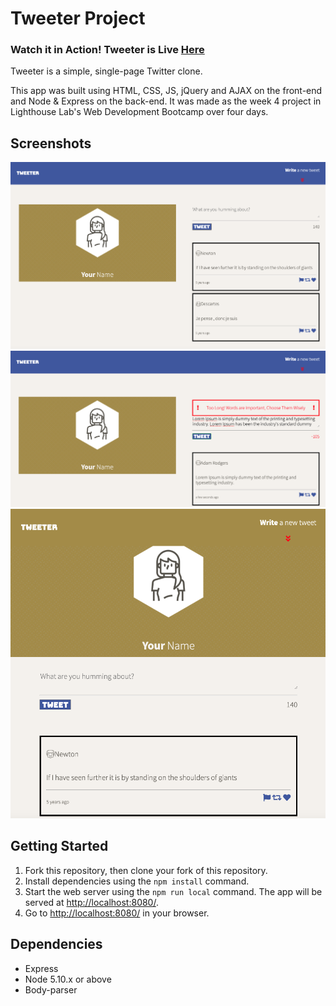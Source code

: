# Tweeter Project
### Watch it in Action! Tweeter is Live [Here](https://tweeter-laurtann.herokuapp.com/)

Tweeter is a simple, single-page Twitter clone.

This app was built using HTML, CSS, JS, jQuery and AJAX on the front-end and Node & Express on the back-end. It was made as the week 4 project in Lighthouse Lab's Web Development Bootcamp over four days. 


## Screenshots
!["Desktop view of Tweeter"](https://github.com/laurtann/tweeter/blob/master/docs/tweeter-desktop-view.png?raw=true)
!["Desktop view of Tweeter with Error Message"](https://github.com/laurtann/tweeter/blob/master/docs/tweeter-error-message.png?raw=true)
!["Tablet view of Tweeter"](https://github.com/laurtann/tweeter/blob/master/docs/tweeter-tablet-view.png?raw=true)


## Getting Started

1. Fork this repository, then clone your fork of this repository.
2. Install dependencies using the `npm install` command.
3. Start the web server using the `npm run local` command. The app will be served at <http://localhost:8080/>.
4. Go to <http://localhost:8080/> in your browser.

## Dependencies

- Express
- Node 5.10.x or above
- Body-parser
